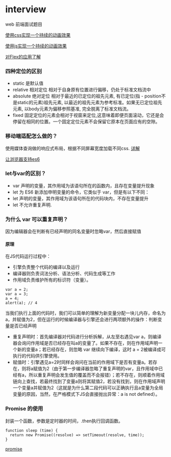 # interview
web 前端面试题目

[使用css实现一个持续的动画效果](https://thomasliu.github.io/interview/animation.html)


[使用js实现一个持续的动画效果](https://thomasliu.github.io/interview/requestAnimationFrame.html)


[对Flex的应用了解](https://thomasliu.github.io/interview/flex.html)

### 四种定位的区别
+ static 是默认值
+ relative 相对定位 相对于自身原有位置进行偏移，仍处于标准文档流中
+ absolute 绝对定位 相对于最近的已定位的祖先元素, 有已定位(指 - position不是static的元素)祖先元素, 以最近的祖先元素为参考标准。如果无已定位祖先元素, 以body元素为偏移参照基准, 完全脱离了标准文档流。
+ fixed 固定定位的元素会相对于视窗来定位,这意味着即便页面滚动，它还是会停留在相同的位置。一个固定定位元素不会保留它原本在页面应有的空隙。


### 移动端适配怎么做的？
使用媒体查询做的响应式布局，根据不同屏幕宽度加载不同css. 
[详解](https://www.jianshu.com/p/536acc447d22)

[让浏览器支持es6](https://thomasliu.github.io/interview/babel.html)

### let与var的区别？
+ var 声明的变量，其作用域为该语句所在的函数内，且存在变量提升现象
+ let 为 ES6 新添加申明变量的命令，它类似于 var，但是有以下不同：
+ let 声明的变量，其作用域为该语句所在的代码块内，不存在变量提升
+ let 不允许重复声明.


### 为什么 var 可以重复声明？

因为编辑器会在判断有已经声明的同名变量时忽略var，然后直接赋值

#### 原理
在JS代码运行过程中：

+ 引擎负责整个代码的编译以及运行
+ 编译器则负责词法分析、语法分析、代码生成等工作
+ 作用域负责维护所有的标识符（变量）。
```
var a = 2;
var a = 3;
a = 4;
alert(a); // 4
```
当我们执行上面的代码时，我们可以简单的理解为新变量分配一块儿内存，命名为a，并赋值为2，但在运行的时候编译器与引擎还会进行两项额外的操作：判断变量是否已经声明

- 重复声明时：首先编译器对代码进行分析拆解，从左至右遇见var a，则编译器会询问作用域是否已经存在叫a的变量了。如果不存在，则在作用域声明一个新的变量a；若已经存在，则忽略 var 继续向下编译，这时 a = 2被编译成可执行的代码供引擎使用。
- 赋值时：引擎遇见a=2时同样会询问在当前的作用域下是否有变量a。若存在，则将a赋值为2（由于第一步编译器忽略了重复声明的var，且作用域中已经有a，所以重复声明会发生值的覆盖而不会报错）；若不存在，则顺着作用域链向上查找，若最终找到了变量a则将其赋值2，若没有找到，则在作用域声明一个变量a并赋值为2（这就是为什么第二段代码可以正确执行且a变量为全局变量的原因，当然，在严格模式下JS会直接抛出异常：a is not defined）。

### Promise 的使用
封装一个函数，参数是定时器的时间，.then执行回调函数。
```
function sleep (time) {
  return new Promise((resolve) => setTimeout(resolve, time));
}
```
[promise](https://thomasliu.github.io/interview/promise.html)